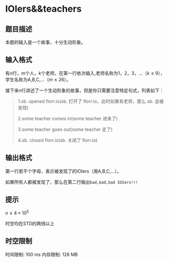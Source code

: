 # IOIers&&teachers

## 题目描述

本题的输入是一个故事，十分生动形象。

## 输入格式

有$n$行，$m$个人，$k$个老师，在第一行依次输入,老师名称为1，2，3，...（$k\leq9$），学生名称为A,B,C,...（$m\leq26$）。

接下来$n$行讲述了一个生动形象的故事，但是你只需要注意特定句式，列表如下：

> 1.sb. opened florr.io(sb. 打开了 florr.io，此时如果有老师，那么 sb. 会被发现)
>
> 2.some teacher comes in(some teacher 进来了)
>
> 3.some teacher goes out(some teacher 走了)
>
> 4.sb. closed florr.io(sb. 关闭了 florr.io)

## 输出格式

第一行若干个字母，表示被发现了的IOIers（用A,B,C,...）。

如果所有人都被发现了，那么在第二行输出`bad,bad,bad IOIers!!!`

## 提示

$n\leq4\times10^5$

时空均在STD的两倍以上

## 时空限制

时间限制: 100 ms
内存限制: 128 MB
